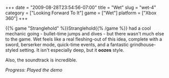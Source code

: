 +++
date = "2009-08-28T23:54:56-07:00"
title = "Wet"
slug = "wet-4"
category = ["Looking Forward To It"]
game = ["Wet"]
platform = ["Xbox 360"]
+++

{{% game "Stranglehold" %}}Stranglehold{{% /game %}} had a cool mechanic going - bullet-time jumps and dives - but there wasn't much else to the game.  Wet feels like a real fleshing-out of this idea, complete with a sword, berserker mode, quick-time events, and a fantastic grindhouse-styled setting.  It isn't especially deep, but it <b>oozes</b> style.

Also, the soundtrack is incredible.

<i>Progress: Played the demo</i>